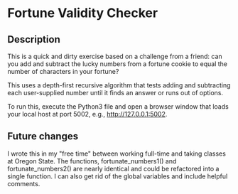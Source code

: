 # Fortune Validity Checker

## Description
This is a quick and dirty exercise based on a challenge from a friend: can you add and subtract the lucky numbers from a fortune cookie to equal the number of characters in your fortune?

This uses a depth-first recursive algorithm that tests adding and subtracting each user-supplied number until it finds an answer or runs out of options.

To run this, execute the Python3 file and open a browser window that loads your local host at port 5002, e.g., http://127.0.0.1:5002.

## Future changes
I wrote this in my "free time" between working full-time and taking classes at Oregon State. The functions, fortunate_numbers1() and fortunate_numbers2() are nearly identical and could be refactored into a single function. I can also get rid of the global variables and include helpful comments.

